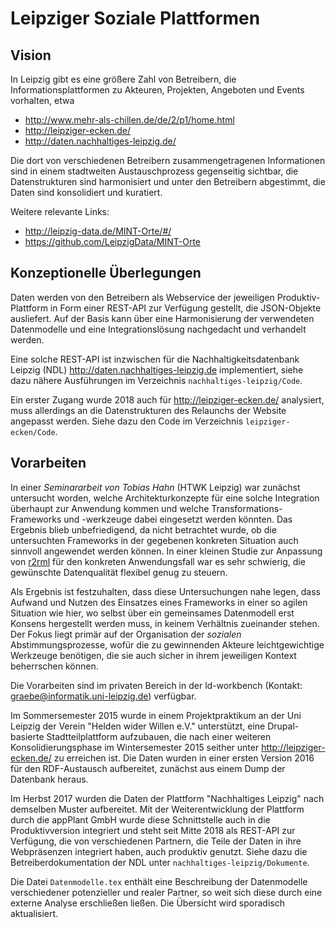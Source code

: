 # Leipziger Soziale Plattformen

## Vision

In Leipzig gibt es eine größere Zahl von Betreibern, die
Informationsplattformen zu Akteuren, Projekten, Angeboten und Events
vorhalten, etwa

- http://www.mehr-als-chillen.de/de/2/p1/home.html
- http://leipziger-ecken.de/
- http://daten.nachhaltiges-leipzig.de/

Die dort von verschiedenen Betreibern zusammengetragenen Informationen sind in
einem stadtweiten Austauschprozess gegenseitig sichtbar, die Datenstrukturen
sind harmonisiert und unter den Betreibern abgestimmt, die Daten sind
konsolidiert und kuratiert.

Weitere relevante Links:

- http://leipzig-data.de/MINT-Orte/#/
- https://github.com/LeipzigData/MINT-Orte

## Konzeptionelle Überlegungen 

Daten werden von den Betreibern als Webservice der jeweiligen
Produktiv-Plattform in Form einer REST-API zur Verfügung gestellt, die
JSON-Objekte ausliefert.  Auf der Basis kann über eine Harmonisierung der
verwendeten Datenmodelle und eine Integrationslösung nachgedacht und
verhandelt werden.

Eine solche REST-API ist inzwischen für die Nachhaltigkeitsdatenbank Leipzig
(NDL) http://daten.nachhaltiges-leipzig.de implementiert, siehe dazu nähere
Ausführungen im Verzeichnis `nachhaltiges-leipzig/Code`.

Ein erster Zugang wurde 2018 auch für http://leipziger-ecken.de/ analysiert,
muss allerdings an die Datenstrukturen des Relaunchs der Website angepasst
werden.  Siehe dazu den Code im Verzeichnis `leipziger-ecken/Code`.

## Vorarbeiten

In einer *Seminararbeit von Tobias Hahn* (HTWK Leipzig) war zunächst
untersucht worden, welche Architekturkonzepte für eine solche Integration
überhaupt zur Anwendung kommen und welche Transformations-Frameworks und
-werkzeuge dabei eingesetzt werden könnten.  Das Ergebnis blieb
unbefriedigend, da nicht betrachtet wurde, ob die untersuchten Frameworks in
der gegebenen konkreten Situation auch sinnvoll angewendet werden können. In
einer kleinen Studie zur Anpassung von
[r2rml](https://github.com/nkons/r2rml-parser) für den konkreten
Anwendungsfall war es sehr schwierig, die gewünschte Datenqualität flexibel
genug zu steuern.

Als Ergebnis ist festzuhalten, dass diese Untersuchungen nahe legen, dass
Aufwand und Nutzen des Einsatzes eines Frameworks in einer so agilen Situation
wie hier, wo selbst über ein gemeinsames Datenmodell erst Konsens hergestellt
werden muss, in keinem Verhältnis zueinander stehen. Der Fokus liegt primär auf
der Organisation der *sozialen* Abstimmungsprozesse, wofür die zu gewinnenden
Akteure leichtgewichtige Werkzeuge benötigen, die sie auch sicher in ihrem
jeweiligen Kontext beherrschen können. 

Die Vorarbeiten sind im privaten Bereich in der ld-workbench (Kontakt:
graebe@informatik.uni-leipzig.de) verfügbar.

Im Sommersemester 2015 wurde in einem Projektpraktikum an der Uni Leipzig der
Verein "Helden wider Willen e.V." unterstützt, eine Drupal-basierte
Stadtteilplattform aufzubauen, die nach einer weiteren Konsolidierungsphase im
Wintersemester 2015 seither unter http://leipziger-ecken.de/ zu erreichen ist.
Die Daten wurden in einer ersten Version 2016 für den RDF-Austausch
aufbereitet, zunächst aus einem Dump der Datenbank heraus.

Im Herbst 2017 wurden die Daten der Plattform "Nachhaltiges Leipzig" nach
demselben Muster aufbereitet.  Mit der Weiterentwicklung der Plattform durch
die appPlant GmbH wurde diese Schnittstelle auch in die Produktivversion
integriert und steht seit Mitte 2018 als REST-API zur Verfügung, die von
verschiedenen Partnern, die Teile der Daten in ihre Webpräsenzen integriert
haben, auch produktiv genutzt.  Siehe dazu die Betreiberdokumentation der NDL
unter `nachhaltiges-leipzig/Dokumente`.

Die Datei `Datenmodelle.tex` enthält eine Beschreibung der Datenmodelle
verschiedener potenzieller und realer Partner, so weit sich diese durch eine
externe Analyse erschließen ließen.  Die Übersicht wird sporadisch
aktualisiert.